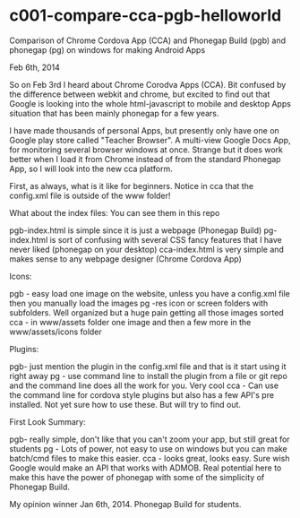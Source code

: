 c001-compare-cca-pgb-helloworld
===============================

Comparison of Chrome Cordova App (CCA) and Phonegap Build (pgb) and phonegap (pg) on windows for making Android Apps


Feb 6th, 2014

So on Feb 3rd I heard about Chrome Corodva Apps (CCA). Bit confused by the difference between webkit and chrome, but excited to find out that Google is looking into the whole html-javascript to mobile and desktop Apps situation that has been mainly phonegap for a few years. 

I have made thousands of personal Apps, but presently only have one on Google play store called "Teacher Browser". A multi-view Google Docs App, for monitoring several browser windows at once. Strange but it does work better when I load it from Chrome instead of from the standard Phonegap App, so I will look into the new cca platform.

First, as always, what is it like for beginners. Notice in cca that the config.xml file is outside of the www folder!

What about the index files: You can see them in this repo

pgb-index.html is simple since it is just a webpage (Phonegap Build)
pg-index.html is sort of confusing with several CSS fancy features that I have never liked (phonegap on your desktop)
cca-index.html is very simple and makes sense to any webpage designer (Chrome Cordova App)


Icons:

pgb - easy load one image on the website, unless you have a config.xml file then you manually load the images
pg -res icon or screen folders with subfolders. Well organized but a huge pain getting all those images sorted
cca - in www/assets folder one image and then a few more in the www/assets/icons folder 


Plugins:

pgb- just mention the plugin in the config.xml file and that is it start using it right away
pg - use command line to install the plugin from a file or git repo and the command line does all the work for you. Very cool
cca - Can use the command line for cordova style plugins but also has a few API's pre installed. Not yet sure how to use these. But will try to find out.




First Look Summary:

pgb- really simple, don't like that you can't zoom your app, but still great for students
pg - Lots of power, not easy to use on windows but you can make batch/cmd files to make this easier.
cca - looks great, looks easy. Sure wish Google would make an API that works with ADMOB. Real potential here to make this have the power of phonegap with some of the simplicity of Phonegap Build. 

My opinion winner Jan 6th, 2014. Phonegap Build for students.











